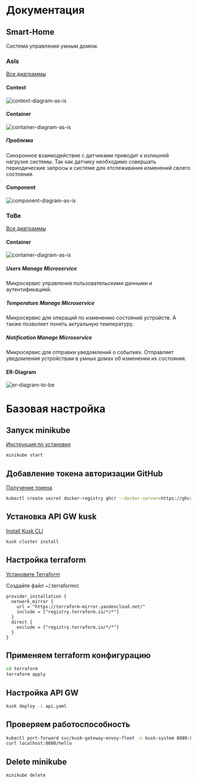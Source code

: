 # Документация

## Smart-Home

Система управления умным домом.

### AsIs

[Все диаграммы](docs/as-is-diagrams/)

#### Context

![context-diagram-as-is](docs/as-is-diagrams/contexts.png)

#### Container

![container-diagram-as-is](docs/as-is-diagrams/containers.png)

##### Проблема

Синхронное взаимодействие с датчиками приводит к излишней нагрузке системы. Так как датчику необходимо совершать периодические запросы к системе для отслеживания изменений своего состояния.​​​​​​​

#### Component

![component-diagram-as-is](docs/as-is-diagrams/components.png)

### ToBe

[Все диаграммы](docs/to-be-diagrams/)

#### Container

![container-diagram-as-is](docs/to-be-diagrams/containers.png)

##### Users Manage Microservice

Микросервис управления пользовательскими данными и аутентификацией.

##### Temperature Manage Microservice

Микросервис для операций по изменению состояний устройств. А также позволяет понять актуальную температуру.

##### Notification Manage Microservice

Микросервис для отправки уведомлений о событиях. Отправляет уведомления устройствам в умных домах об изменении их состояния.

#### ER-Diagram

![er-diagram-to-be](docs/to-be-diagrams/er-diagram.png)

# Базовая настройка

## Запуск minikube

[Инструкция по установке](https://minikube.sigs.k8s.io/docs/start/)

```bash
minikube start
```


## Добавление токена авторизации GitHub

[Получение токена](https://github.com/settings/tokens/new)

```bash
kubectl create secret docker-registry ghcr --docker-server=https://ghcr.io --docker-username=<github_username> --docker-password=<github_token> -n default
```


## Установка API GW kusk

[Install Kusk CLI](https://docs.kusk.io/getting-started/install-kusk-cli)

```bash
kusk cluster install
```


## Настройка terraform

[Установите Terraform](https://yandex.cloud/ru/docs/tutorials/infrastructure-management/terraform-quickstart#install-terraform)


Создайте файл ~/.terraformrc

```hcl
provider_installation {
  network_mirror {
    url = "https://terraform-mirror.yandexcloud.net/"
    include = ["registry.terraform.io/*/*"]
  }
  direct {
    exclude = ["registry.terraform.io/*/*"]
  }
}
```

## Применяем terraform конфигурацию 

```bash
cd terraform
terraform apply
```

## Настройка API GW

```bash
kusk deploy -i api.yaml
```

## Проверяем работоспособность

```bash
kubectl port-forward svc/kusk-gateway-envoy-fleet -n kusk-system 8080:80
curl localhost:8080/hello
```


## Delete minikube

```bash
minikube delete
```

